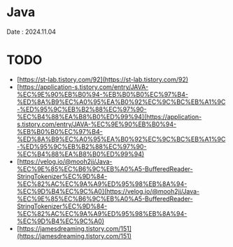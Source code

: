 # Java
Date : 2024.11.04

# TODO
- [https://st-lab.tistory.com/92](https://st-lab.tistory.com/92)
- [https://application-s.tistory.com/entry/JAVA-%EC%9E%90%EB%B0%94-%EB%B0%B0%EC%97%B4-%ED%8A%B9%EC%A0%95%EA%B0%92%EC%9C%BC%EB%A1%9C-%ED%95%9C%EB%B2%88%EC%97%90-%EC%B4%88%EA%B8%B0%ED%99%94](https://application-s.tistory.com/entry/JAVA-%EC%9E%90%EB%B0%94-%EB%B0%B0%EC%97%B4-%ED%8A%B9%EC%A0%95%EA%B0%92%EC%9C%BC%EB%A1%9C-%ED%95%9C%EB%B2%88%EC%97%90-%EC%B4%88%EA%B8%B0%ED%99%94)
- [https://velog.io/@mooh2jj/Java-%EC%9E%85%EC%B6%9C%EB%A0%A5-BufferedReader-StringTokenizer%EC%9D%84-%EC%82%AC%EC%9A%A9%ED%95%98%EB%8A%94-%EC%9D%B4%EC%9C%A0](https://velog.io/@mooh2jj/Java-%EC%9E%85%EC%B6%9C%EB%A0%A5-BufferedReader-StringTokenizer%EC%9D%84-%EC%82%AC%EC%9A%A9%ED%95%98%EB%8A%94-%EC%9D%B4%EC%9C%A0)
- [https://jamesdreaming.tistory.com/151](https://jamesdreaming.tistory.com/151)
